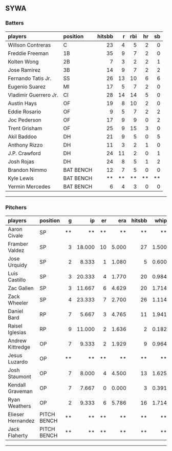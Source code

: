 ## SYWA

### Batters

 
|players               |position  | hitsbb|  r| rbi| hr| sb| 
|:---------------------|:---------|------:|--:|---:|--:|--:| 
|Willson Contreras     |C         |     23|  4|   5|  2|  0| 
|Freddie Freeman       |1B        |     35|  9|   7|  2|  0| 
|Kolten Wong           |2B        |      7|  3|   2|  2|  1| 
|Jose Ramirez          |3B        |     14|  9|   7|  2|  2| 
|Fernando Tatis Jr.    |SS        |     26| 13|  10|  6|  6| 
|Eugenio Suarez        |MI        |     17|  5|   7|  2|  0| 
|Vladimir Guerrero Jr. |CI        |     28| 14|  14|  5|  0| 
|Austin Hays           |OF        |     19|  8|  10|  2|  0| 
|Eddie Rosario         |OF        |      9|  5|   7|  2|  2| 
|Joc Pederson          |OF        |     17|  9|   9|  0|  2| 
|Trent Grisham         |OF        |     25|  9|  15|  3|  0| 
|Akil Baddoo           |DH        |     21|  9|   5|  0|  5| 
|Anthony Rizzo         |DH        |     11|  3|   2|  1|  0| 
|J.P. Crawford         |DH        |     24| 11|   2|  0|  1| 
|Josh Rojas            |DH        |     24|  8|   5|  1|  2| 
|Brandon Nimmo         |BAT BENCH |     12|  7|   5|  0|  0| 
|Kyle Lewis            |BAT BENCH |     **| **|  **| **| **| 
|Yermin Mercedes       |BAT BENCH |      6|  4|   3|  0|  0| 


* * *

### Pitchers

 
|players           |position    |  g|     ip| er|   era| hitsbb|  whip| so|  w| sv| 
|:-----------------|:-----------|--:|------:|--:|-----:|------:|-----:|--:|--:|--:| 
|Aaron Civale      |SP          | **|     **| **|    **|     **|    **| **| **| **| 
|Framber Valdez    |SP          |  3| 18.000| 10| 5.000|     27| 1.500| 18|  1|  0| 
|Jose Urquidy      |SP          |  2|  8.333|  1| 1.080|      5| 0.600|  6|  1|  0| 
|Luis Castillo     |SP          |  3| 20.333|  4| 1.770|     20| 0.984| 16|  1|  0| 
|Zac Gallen        |SP          |  3| 11.667|  6| 4.629|     20| 1.714| 14|  0|  0| 
|Zack Wheeler      |SP          |  4| 23.333|  7| 2.700|     26| 1.114| 27|  1|  0| 
|Daniel Bard       |RP          |  7|  5.667|  3| 4.765|     11| 1.941| 10|  1|  3| 
|Raisel Iglesias   |RP          |  9| 11.000|  2| 1.636|      2| 0.182| 20|  2|  6| 
|Andrew Kittredge  |OP          |  7|  9.333|  2| 1.929|      9| 0.964| 13|  1|  0| 
|Jesus Luzardo     |OP          | **|     **| **|    **|     **|    **| **| **| **| 
|Josh Staumont     |OP          |  7|  8.000|  4| 4.500|     13| 1.625| 10|  0|  0| 
|Kendall Graveman  |OP          |  7|  7.667|  0| 0.000|      3| 0.391|  5|  1|  3| 
|Ryan Weathers     |OP          |  2|  9.333|  6| 5.786|     16| 1.714|  7|  1|  0| 
|Elieser Hernandez |PITCH BENCH | **|     **| **|    **|     **|    **| **| **| **| 
|Jack Flaherty     |PITCH BENCH | **|     **| **|    **|     **|    **| **| **| **| 


* * *


